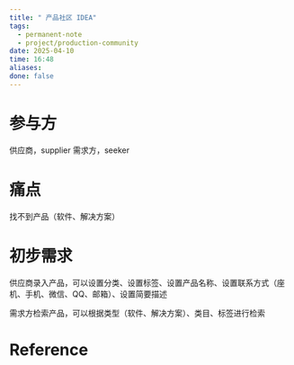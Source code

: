 ```yaml
---
title: " 产品社区 IDEA"
tags:
  - permanent-note
  - project/production-community
date: 2025-04-10
time: 16:48
aliases: 
done: false
---
```

# 参与方

供应商，supplier
需求方，seeker

# 痛点

找不到产品（软件、解决方案）

# 初步需求

供应商录入产品，可以设置分类、设置标签、设置产品名称、设置联系方式（座机、手机、微信、QQ、邮箱）、设置简要描述

需求方检索产品，可以根据类型（软件、解决方案）、类目、标签进行检索

# Reference